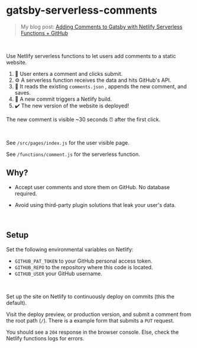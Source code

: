 # gatsby-serverless-comments

> My blog post: [Adding Comments to Gatsby with Netlify Serverless Functions + GitHub](https://healeycodes.com/adding-comments-to-gatsby-with-netlify-and-github/)

<br>

Use Netlify serverless functions to let users add comments to a static website.

1. 👩 User enters a comment and clicks submit.
2. ⚙️ A serverless function receives the data and hits GitHub's API.
3. 🔧 It reads the existing `comments.json` , appends the new comment, and saves.
4. 🚧 A new commit triggers a Netlify build.
5. ✔️ The new version of the website is deployed!

The new comment is visible ~30 seconds ⏰ after the first click.

<br>

See `/src/pages/index.js` for the user visible page.

See `/functions/comment.js` for the serverless function.

## Why?

- Accept user comments and store them on GitHub. No database required.

- Avoid using third-party plugin solutions that leak your user's data.

<br>

## Setup

Set the following environmental variables on Netlify:

- `GITHUB_PAT_TOKEN` to your GitHub personal access token.
- `GITHUB_REPO` to the repository where this code is located.
- `GITHUB_USER` your GitHub username.

<br>

Set up the site on Netlify to continuously deploy on commits (this the default).

Visit the deploy preview, or production version, and submit a comment from the root path (`/`). There is a example form that submits a `PUT` request.

You should see a `204` response in the browser console. Else, check the Netlify functions logs for errors.
